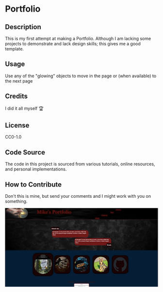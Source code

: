 # Portfolio

## Description

This is my first attempt at making a Portfolio. Although I am lacking some projects to demonstrate and lack design skills; this gives me a good template.

## Usage

Use any of the "glowing" objects to move in the page or (when available) to the next page

## Credits

I did it all myself 🏆

## License

CC0-1.0

## Code Source

The code in this project is sourced from various tutorials, online resources, and personal implementations. 

## How to Contribute

Don't this is mine, but send your comments and I might work with you on something.

![Screenshot of my portfolio](./Assets/images/Screenshotportfolio.png)